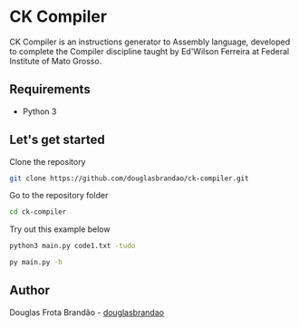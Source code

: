 # CK Compiler

CK Compiler is an instructions generator to Assembly language, developed to complete the Compiler discipline taught by Ed'Wilson Ferreira at Federal Institute of Mato Grosso.

## Requirements

* Python 3

## Let's get started

Clone the repository

```bash
git clone https://github.com/douglasbrandao/ck-compiler.git
```

Go to the repository folder

```bash
cd ck-compiler
```

Try out this example below

```bash
python3 main.py code1.txt -tudo
```

```bash
py main.py -h
```

## Author

Douglas Frota Brandão - [douglasbrandao](https://github.com/douglasbrandao "Douglas Brandão")
